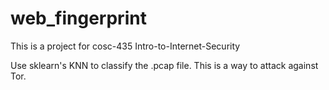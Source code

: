 # web_fingerprint
This is a project for cosc-435 Intro-to-Internet-Security

Use sklearn's KNN to classify the .pcap file. This is a way to attack against Tor.
